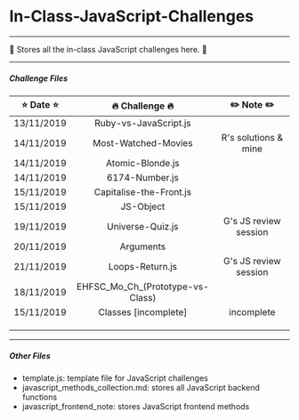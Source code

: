 # In-Class-JavaScript-Challenges

---
:whale: Stores all the in-class JavaScript challenges here. :whale: 

---
##### Challenge Files

|    :star: Date :star:        |     :fire: Challenge :fire:     |   :pencil2: Note :pencil2:       | 
|:----------------------------:|:-------------------------------:|:--------------------------------:|
|        13/11/2019            |       Ruby-vs-JavaScript.js     |                                  |
|        14/11/2019            |       Most-Watched-Movies       |        R's solutions & mine      |
|        14/11/2019            |       Atomic-Blonde.js          |                                  |
|        14/11/2019            |       6174-Number.js            |                                  |
|        15/11/2019            |       Capitalise-the-Front.js   |                                  |
|        15/11/2019            |       JS-Object                 |                                  |
|        19/11/2019            |       Universe-Quiz.js          |        G's JS review session     |
|        20/11/2019            |       Arguments                 |                                  |
|        21/11/2019            |       Loops-Return.js           |        G's JS review session     |
|        18/11/2019            | EHFSC_Mo_Ch_(Prototype-vs-Class)|                                  |
|        15/11/2019            |       Classes [incomplete]      |            incomplete            |
|                  |                 |            |
|                  |                 |            |
|                  |                 |            |

---
##### Other Files

- template.js: template file for JavaScript challenges
- javascript_methods_collection.md: stores all JavaScript backend functions
- javascript_frontend_note: stores JavaScript frontend methods
